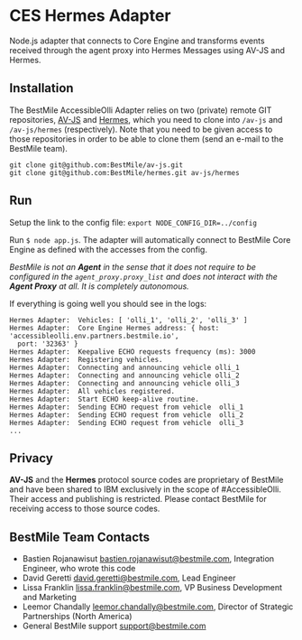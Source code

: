 # CES Hermes Adapter

Node.js adapter that connects to Core Engine and transforms events received through the agent proxy into Hermes Messages using AV-JS and Hermes.

## Installation

The BestMile AccessibleOlli Adapter relies on two (private) remote GIT repositories, [AV-JS](https://github.com/BestMile/av-js) and [Hermes](https://github.com/BestMile/hermes), which you need to clone into `/av-js` and `/av-js/hermes` (respectively). Note that you need to be given access to those repositories in order to be able to clone them (send an e-mail to the BestMile team).

```
git clone git@github.com:BestMile/av-js.git
git clone git@github.com:BestMile/hermes.git av-js/hermes
```

## Run

Setup the link to the config file: `export NODE_CONFIG_DIR=../config`

Run `$ node app.js`. The adapter will automatically connect to BestMile Core Engine as defined with the accesses from the config.

*BestMile is not an **Agent** in the sense that it does not require to be configured in the `agent_proxy.proxy_list` and does not interact with the **Agent Proxy** at all. It is completely autonomous.*

If everything is going well you should see in the logs:
```
Hermes Adapter:  Vehicles: [ 'olli_1', 'olli_2', 'olli_3' ]
Hermes Adapter:  Core Engine Hermes address: { host: 'accessibleolli.env.partners.bestmile.io',
  port: '32363' }
Hermes Adapter:  Keepalive ECHO requests frequency (ms): 3000
Hermes Adapter:  Registering vehicles.
Hermes Adapter:  Connecting and announcing vehicle olli_1
Hermes Adapter:  Connecting and announcing vehicle olli_2
Hermes Adapter:  Connecting and announcing vehicle olli_3
Hermes Adapter:  All vehicles registered.
Hermes Adapter:  Start ECHO keep-alive routine.
Hermes Adapter:  Sending ECHO request from vehicle  olli_1
Hermes Adapter:  Sending ECHO request from vehicle  olli_2
Hermes Adapter:  Sending ECHO request from vehicle  olli_3
...
```

## Privacy

**AV-JS** and the **Hermes** protocol source codes are proprietary of BestMile and have been shared to IBM exclusively in the scope of #AccessibleOlli. Their access and publishing is restricted. Please contact BestMile for receiving access to those source codes.

## BestMile Team Contacts

* Bastien Rojanawisut <bastien.rojanawisut@bestmile.com>, Integration Engineer, who wrote this code
* David Geretti <david.geretti@bestmile.com>, Lead Engineer
* Lissa Franklin <lissa.franklin@bestmile.com>, VP Business Development and Marketing
* Leemor Chandally <leemor.chandally@bestmile.com>, Director of Strategic Partnerships (North America)
* General BestMile support <support@bestmile.com>

